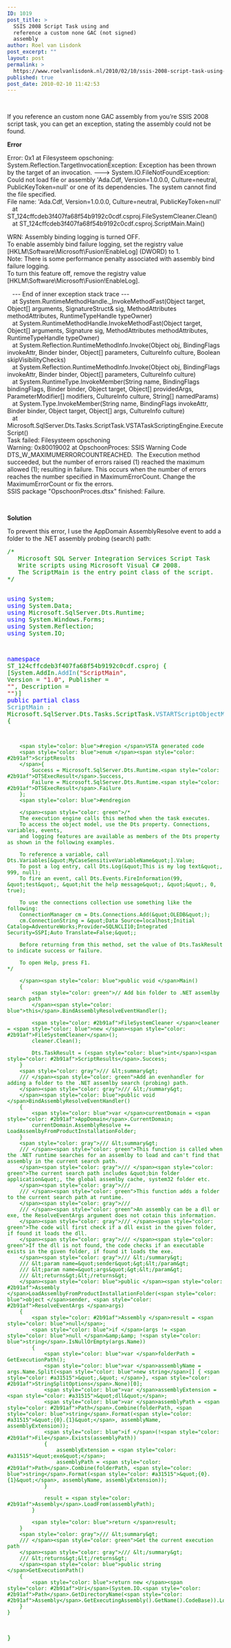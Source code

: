 ```yaml
---
ID: 1019
post_title: >
  SSIS 2008 Script Task using and
  reference a custom none GAC (not signed)
  assembly
author: Roel van Lisdonk
post_excerpt: ""
layout: post
permalink: >
  https://www.roelvanlisdonk.nl/2010/02/10/ssis-2008-script-task-using-and-reference-a-custom-none-gac-not-signed-assembly/
published: true
post_date: 2010-02-10 11:42:53
---
```

<p>&#160;</p>  <p>If you reference an custom none GAC assembly from you’re SSIS 2008 script task, you can get an exception, stating the assembly could not be found.</p>  <p><strong>Error</strong></p>  <p>Error: 0x1 at Filesysteem opschoning: System.Reflection.TargetInvocationException: Exception has been thrown by the target of an invocation. ---&gt; System.IO.FileNotFoundException: Could not load file or assembly 'Ada.Cdf, Version=1.0.0.0, Culture=neutral, PublicKeyToken=null' or one of its dependencies. The system cannot find the file specified.   <br />File name: 'Ada.Cdf, Version=1.0.0.0, Culture=neutral, PublicKeyToken=null'    <br />&#160;&#160; at ST_124cffcdeb3f407fa68f54b9192c0cdf.csproj.FileSystemCleaner.Clean()    <br />&#160;&#160; at ST_124cffcdeb3f407fa68f54b9192c0cdf.csproj.ScriptMain.Main() </p>  <p>WRN: Assembly binding logging is turned OFF.   <br />To enable assembly bind failure logging, set the registry value [HKLM\Software\Microsoft\Fusion!EnableLog] (DWORD) to 1.    <br />Note: There is some performance penalty associated with assembly bind failure logging.    <br />To turn this feature off, remove the registry value [HKLM\Software\Microsoft\Fusion!EnableLog]. </p>  <p>&#160;&#160; --- End of inner exception stack trace ---   <br />&#160;&#160; at System.RuntimeMethodHandle._InvokeMethodFast(Object target, Object[] arguments, SignatureStruct&amp; sig, MethodAttributes methodAttributes, RuntimeTypeHandle typeOwner)    <br />&#160;&#160; at System.RuntimeMethodHandle.InvokeMethodFast(Object target, Object[] arguments, Signature sig, MethodAttributes methodAttributes, RuntimeTypeHandle typeOwner)    <br />&#160;&#160; at System.Reflection.RuntimeMethodInfo.Invoke(Object obj, BindingFlags invokeAttr, Binder binder, Object[] parameters, CultureInfo culture, Boolean skipVisibilityChecks)    <br />&#160;&#160; at System.Reflection.RuntimeMethodInfo.Invoke(Object obj, BindingFlags invokeAttr, Binder binder, Object[] parameters, CultureInfo culture)    <br />&#160;&#160; at System.RuntimeType.InvokeMember(String name, BindingFlags bindingFlags, Binder binder, Object target, Object[] providedArgs, ParameterModifier[] modifiers, CultureInfo culture, String[] namedParams)    <br />&#160;&#160; at System.Type.InvokeMember(String name, BindingFlags invokeAttr, Binder binder, Object target, Object[] args, CultureInfo culture)    <br />&#160;&#160; at Microsoft.SqlServer.Dts.Tasks.ScriptTask.VSTATaskScriptingEngine.ExecuteScript()    <br />Task failed: Filesysteem opschoning    <br />Warning: 0x80019002 at OpschoonProces: SSIS Warning Code DTS_W_MAXIMUMERRORCOUNTREACHED.&#160; The Execution method succeeded, but the number of errors raised (1) reached the maximum allowed (1); resulting in failure. This occurs when the number of errors reaches the number specified in MaximumErrorCount. Change the MaximumErrorCount or fix the errors.    <br />SSIS package &quot;OpschoonProces.dtsx&quot; finished: Failure. </p>  <p>&#160;</p>  <p><strong>Solution</strong></p>  <p>To prevent this error, I use the AppDomain AssemblyResolve event to add a folder to the .NET assembly probing (search) path:   <br /></p>  <pre class="code"><span style="color: green">/*
   Microsoft SQL Server Integration Services Script Task
   Write scripts using Microsoft Visual C# 2008.
   The ScriptMain is the entry point class of the script.
*/

</span><span style="color: blue">using </span>System;
<span style="color: blue">using </span>System.Data;
<span style="color: blue">using </span>Microsoft.SqlServer.Dts.Runtime;
<span style="color: blue">using </span>System.Windows.Forms;
<span style="color: blue">using </span>System.Reflection;
<span style="color: blue">using </span>System.IO;

<span style="color: blue">namespace </span>ST_124cffcdeb3f407fa68f54b9192c0cdf.csproj
{
    [System.AddIn.<span style="color: #2b91af">AddIn</span>(<span style="color: #a31515">&quot;ScriptMain&quot;</span>, Version = <span style="color: #a31515">&quot;1.0&quot;</span>, Publisher = <span style="color: #a31515">&quot;&quot;</span>, Description = <span style="color: #a31515">&quot;&quot;</span>)]
    <span style="color: blue">public partial class </span><span style="color: #2b91af">ScriptMain </span>: Microsoft.SqlServer.Dts.Tasks.ScriptTask.<span style="color: #2b91af">VSTARTScriptObjectModelBase
    </span>{

        <span style="color: blue">#region </span>VSTA generated code
        <span style="color: blue">enum </span><span style="color: #2b91af">ScriptResults
        </span>{
            Success = Microsoft.SqlServer.Dts.Runtime.<span style="color: #2b91af">DTSExecResult</span>.Success,
            Failure = Microsoft.SqlServer.Dts.Runtime.<span style="color: #2b91af">DTSExecResult</span>.Failure
        };
        <span style="color: blue">#endregion

        </span><span style="color: green">/*
        The execution engine calls this method when the task executes.
        To access the object model, use the Dts property. Connections, variables, events,
        and logging features are available as members of the Dts property as shown in the following examples.

        To reference a variable, call Dts.Variables[&quot;MyCaseSensitiveVariableName&quot;].Value;
        To post a log entry, call Dts.Log(&quot;This is my log text&quot;, 999, null);
        To fire an event, call Dts.Events.FireInformation(99, &quot;test&quot;, &quot;hit the help message&quot;, &quot;&quot;, 0, true);

        To use the connections collection use something like the following:
        ConnectionManager cm = Dts.Connections.Add(&quot;OLEDB&quot;);
        cm.ConnectionString = &quot;Data Source=localhost;Initial Catalog=AdventureWorks;Provider=SQLNCLI10;Integrated Security=SSPI;Auto Translate=False;&quot;;

        Before returning from this method, set the value of Dts.TaskResult to indicate success or failure.

        To open Help, press F1.
    */

        </span><span style="color: blue">public void </span>Main()
        {
            <span style="color: green">// Add bin folder to .NET assemlby search path
            </span><span style="color: blue">this</span>.BindAssemblyResolveEventHandler();

            <span style="color: #2b91af">FileSystemCleaner </span>cleaner = <span style="color: blue">new </span><span style="color: #2b91af">FileSystemCleaner</span>();
            cleaner.Clean();

            Dts.TaskResult = (<span style="color: blue">int</span>)<span style="color: #2b91af">ScriptResults</span>.Success;
        }
        <span style="color: gray">/// &lt;summary&gt;
        /// </span><span style="color: green">Add an evenhandler for adding a folder to the .NET assemlby search (probing) path.
        </span><span style="color: gray">/// &lt;/summary&gt;
        </span><span style="color: blue">public void </span>BindAssemblyResolveEventHandler()
        {
            <span style="color: blue">var </span>currentDomain = <span style="color: #2b91af">AppDomain</span>.CurrentDomain;
            currentDomain.AssemblyResolve += LoadAssemlbyFromProductInstallationFolder;
        }
        <span style="color: gray">/// &lt;summary&gt;
        /// </span><span style="color: green">This function is called when the .NET runtime searches for an assemlby to load and can't find that assembly in the current search path.
        </span><span style="color: gray">/// </span><span style="color: green">The current search path includes &quot;bin folder application&quot;, the global assemlby cache, system32 folder etc.
        </span><span style="color: gray">///
        /// </span><span style="color: green">This function adds a folder to the current search path at runtime.
        </span><span style="color: gray">///
        /// </span><span style="color: green">An assembly can be a dll or exe, the ResolveEventArgs argument does not cotain this information.
        </span><span style="color: gray">/// </span><span style="color: green">The code will first check if a dll exist in the given folder, if found it loads the dll.
        </span><span style="color: gray">/// </span><span style="color: green">If the dll is not found, the code checks if an executable exists in the given folder, if found it loads the exe.
        </span><span style="color: gray">/// &lt;/summary&gt;
        /// &lt;param name=&quot;sender&quot;&gt;&lt;/param&gt;
        /// &lt;param name=&quot;args&quot;&gt;&lt;/param&gt;
        /// &lt;returns&gt;&lt;/returns&gt;
        </span><span style="color: blue">public </span><span style="color: #2b91af">Assembly </span>LoadAssemlbyFromProductInstallationFolder(<span style="color: blue">object </span>sender, <span style="color: #2b91af">ResolveEventArgs </span>args)
        {
            <span style="color: #2b91af">Assembly </span>result = <span style="color: blue">null</span>;
            <span style="color: blue">if </span>(args != <span style="color: blue">null </span>&amp;&amp; !<span style="color: blue">string</span>.IsNullOrEmpty(args.Name))
            {
                <span style="color: blue">var </span>folderPath = GetExecutionPath();
                <span style="color: blue">var </span>assemblyName = args.Name.Split(<span style="color: blue">new string</span>[] { <span style="color: #a31515">&quot;,&quot; </span>}, <span style="color: #2b91af">StringSplitOptions</span>.None)[0];
                <span style="color: blue">var </span>assemblyExtension = <span style="color: #a31515">&quot;dll&quot;</span>;
                <span style="color: blue">var </span>assemblyPath = <span style="color: #2b91af">Path</span>.Combine(folderPath, <span style="color: blue">string</span>.Format(<span style="color: #a31515">&quot;{0}.{1}&quot;</span>, assemblyName, assemblyExtension));
                <span style="color: blue">if </span>(!<span style="color: #2b91af">File</span>.Exists(assemblyPath))
                {
                    assemblyExtension = <span style="color: #a31515">&quot;exe&quot;</span>;
                    assemblyPath = <span style="color: #2b91af">Path</span>.Combine(folderPath, <span style="color: blue">string</span>.Format(<span style="color: #a31515">&quot;{0}.{1}&quot;</span>, assemblyName, assemblyExtension));
                }

                result = <span style="color: #2b91af">Assembly</span>.LoadFrom(assemblyPath);
            }

            <span style="color: blue">return </span>result;
        }
        <span style="color: gray">/// &lt;summary&gt;
        /// </span><span style="color: green">Get the current execution path
        </span><span style="color: gray">/// &lt;/summary&gt;
        /// &lt;returns&gt;&lt;/returns&gt;
        </span><span style="color: blue">public string </span>GetExecutionPath()
        {
            <span style="color: blue">return new </span><span style="color: #2b91af">Uri</span>(System.IO.<span style="color: #2b91af">Path</span>.GetDirectoryName(<span style="color: #2b91af">Assembly</span>.GetExecutingAssembly().GetName().CodeBase)).LocalPath;
        }
    }
}</pre>
<a href="http://11011.net/software/vspaste"></a>